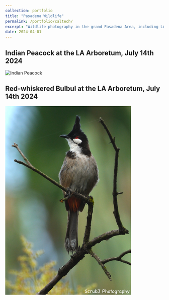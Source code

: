 ```yaml
---
collection: portfolio
title: "Pasadena Wildlife"
permalink: /portfolio/caltech/
excerpt: "Wildlife photography in the grand Pasadena Area, including LA County Arboretum and Huntington Library"
date: 2024-04-01
---
```




Indian Peacock at the LA Arboretum, July 14th 2024
------
<img src='/images/indian-peacock.JPG' alt="Indian Peacock" style="width: 400px; height: auto;">



Red-whiskered Bulbul at the LA Arboretum, July 14th 2024
------

<img src='/images/red-whiskered-bulbul.JPG' alt="Red-whiskered Bulbul" style="width: 400px; height: auto;">










